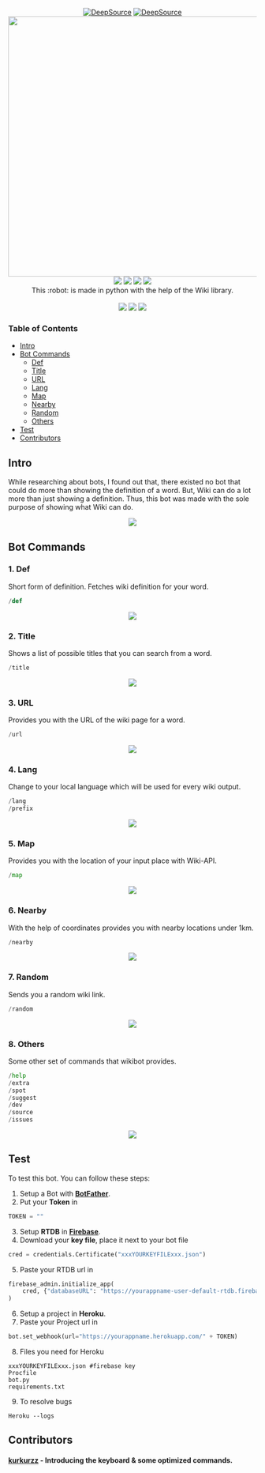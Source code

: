 <p align="center">
 <a href="https://deepsource.io/gh/themagicalmammal/wikibot/?ref=repository-badge" target="_blank"><img alt="DeepSource" title="DeepSource" src="https://deepsource.io/gh/themagicalmammal/wikibot.svg/?label=active+issues&show_trend=true"/></a>
<a href="https://deepsource.io/gh/themagicalmammal/wikibot/?ref=repository-badge" target="_blank"><img alt="DeepSource" title="DeepSource" src="https://deepsource.io/gh/themagicalmammal/wikibot.svg/?label=resolved+issues&show_trend=true"/></a> <br >
<a href="https://github.com/themagicalmammal/wikibot"><img src="https://github.com/themagicalmammal/wikibot/blob/master/Resources/logo.gif" width='527'/></a> 
<br />
<a href="https://github.com/themagicalmammal/wikibot/blob/master/LICENSE"><img src="https://img.shields.io/badge/license-MIT-darkviolet"/></a>
<a href="https://www.python.org/"><img src="https://img.shields.io/badge/python-3+-darkviolet.svg"/></a>
<a href="https://github.com/themagicalmammal/wikibot/pulls"><img src="https://img.shields.io/badge/PRs-welcome-darkviolet.svg"/></a>
<a href="https://telegram.me/themagicalmammal"><img src="https://img.shields.io/badge/Support-active-darkviolet.svg"/></a>
<br />
This :robot: is made in python with the help of the Wiki library.
<br /> <br />
<a href="https://flask.palletsprojects.com/en/1.1.x/"><img src="https://img.shields.io/badge/flask%20-%23000.svg?&style=for-the-badge&logo=flask&logoColor=white"/></a>
<a href="https://id.heroku.com/login"><img src="https://img.shields.io/badge/heroku%20-%23430098.svg?&style=for-the-badge&logo=heroku&logoColor=white"/></a>
<a href="https://firebase.google.com/"><img src="https://img.shields.io/badge/firebase%20-%23039BE5.svg?&style=for-the-badge&logo=firebase"/></a>
</p>

### Table of Contents

- [Intro](#Intro)
- [Bot Commands](#bot-commands)
  - [Def](#1-def)
  - [Title](#2-title)
  - [URL](#3-url)
  - [Lang](#4-lang)
  - [Map](#5-map)
  - [Nearby](#6-nearby)
  - [Random](#7-random)
  - [Others](#8-others)
- [Test](#test)
- [Contributors](#contributors)

## Intro

While researching about bots, I found out that, there existed no bot that could do more than showing the definition of a word. But, Wiki can do a lot more than just showing a definition. Thus, this bot was made with the sole purpose of showing what Wiki can do.  <br />

<p align="center">
<a href="https://telegram.me/pro_wikibot"><img src="https://github.com/themagicalmammal/wikibot/blob/master/References/info.png"/></a>
</p>

## Bot Commands

### 1. Def

Short form of definition. Fetches wiki definition for your word.

```python
/def
```

<p align="center">
<a><img src="https://github.com/themagicalmammal/wikibot/blob/master/References/def.gif"/></a>
</p>

### 2. Title

Shows a list of possible titles that you can search from a word.

```python
/title
```

<p align="center">
<a><img src="https://github.com/themagicalmammal/wikibot/blob/master/References/title.gif"/></a>
</p>

### 3. URL

Provides you with the URL of the wiki page for a word.

```python
/url
```

<p align="center">
<a><img src="https://github.com/themagicalmammal/wikibot/blob/master/References/url.gif"/></a>
</p>

### 4. Lang

Change to your local language which will be used for every wiki output.

```python
/lang
/prefix
```

<p align="center">
<a><img src="https://github.com/themagicalmammal/wikibot/blob/master/References/lang.gif"/></a>
</p>

### 5. Map

Provides you with the location of your input place with Wiki-API.

```python
/map
```

<p align="center">
<a><img src="https://github.com/themagicalmammal/wikibot/blob/master/References/map.gif"/></a>
</p>

### 6. Nearby

With the help of coordinates provides you with nearby locations under 1km.

```python
/nearby
```

<p align="center">
<a><img src="https://github.com/themagicalmammal/wikibot/blob/master/References/nearby.gif"/></a>
</p>

### 7. Random

Sends you a random wiki link.

```python
/random
```

<p align="center">
<a><img src="https://github.com/themagicalmammal/wikibot/blob/master/References/random.gif"/></a>
</p>

### 8. Others

Some other set of commands that wikibot provides.

```python
/help
/extra
/spot
/suggest
/dev
/source
/issues
```

<p align="center">
<a><img src="https://github.com/themagicalmammal/wikibot/blob/master/References/other.gif"/></a>
</p>

## Test

To test this bot. You can follow these steps:

1. Setup a Bot with **[BotFather](https://t.me/botfather)**.
1. Put your **Token** in

```python
TOKEN = ""
```

3. Setup **RTDB** in **[Firebase](https://firebase.google.com/)**.
1. Download your **key file**, place it next to your bot file

```python
cred = credentials.Certificate("xxxYOURKEYFILExxx.json")
```

5. Paste your RTDB url in

```python
firebase_admin.initialize_app(
    cred, {"databaseURL": "https://yourappname-user-default-rtdb.firebaseio.com/"}
)
```

6. Setup a project in **Heroku**.
1. Paste your Project url in

```python
bot.set_webhook(url="https://yourappname.herokuapp.com/" + TOKEN)
```

8. Files you need for Heroku

```heroku
xxxYOURKEYFILExxx.json #firebase key
Procfile
bot.py
requirements.txt
```

9. To resolve bugs

```heroku
Heroku --logs
```

## Contributors

#### [kurkurzz](https://github.com/kurkurzz) - Introducing the keyboard & some optimized commands.

